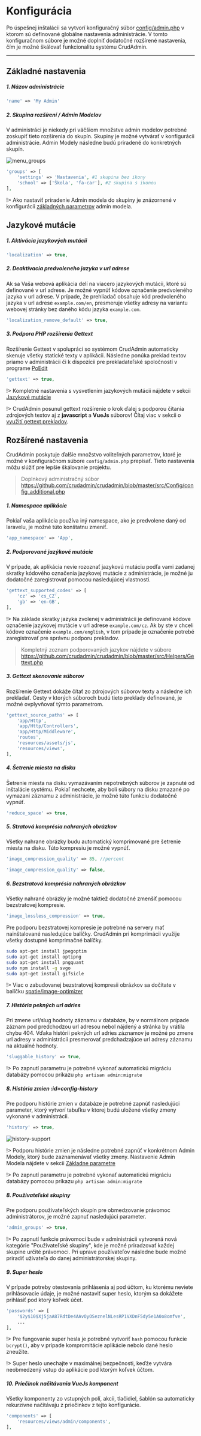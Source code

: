 # Konfigurácia
Po úspešnej inštalácii sa vytvorí konfiguračný súbor [config/admin.php](https://github.com/crudadmin/crudadmin/blob/master/src/Config/config.php) v ktorom sú definované globálne nastavenia administrácie. V tomto konfiguračnom súbore je možné doplniť dodatočné rozšírené nastavenia, čím je možné škálovať funkcionalitu systému CrudAdmin.

---

## Základné nastavenia

##### 1. Názov administrácie
```php
'name' => 'My Admin'
```

##### 2. Skupina rozšírení / Admin Modelov
V administráci je niekedy pri väčšiom množstve admin modelov potrebné zoskupiť tieto rozšírenia do skupín. Skupiny je možné vytvárať v konfigurácii administrácie. Admin Modely následne budú priradené do konkretných skupín.

![menu_groups](images/menu_groups.png)

```php
'groups' => [
    'settings' => 'Nastavenia', #1 skupina bez ikony
    'school' => ['Škola', 'fa-car'], #2 skupina s ikonou
],
```
!> Ako nastaviť priradenie Admin modela do skupiny je znázornené v konfigurácii [základných parametrov](model-parameters.md#model-groups) admin modela.

## Jazykové mutácie

##### 1. Aktivácia jazykových mutácii
```php
'localization' => true,
```

##### 2. Deaktívacia predvoleneho jazyka v url adrese
Ak sa Vaša webová aplikácia delí na viacero jazykových mutácii, ktoré sú definované v url adrese. Je možné vypnúť kódove označenie predvoleného jazyka v url adrese. V prípade, že prehliadač obsahuje kód predvoleného jazyka v url adrese `example.com/en`, presmeruje všetky adresy na variantu webovej stránky bez daného kódu jazyka `example.com`.
```php
'localization_remove_default' => true,
```

##### 3. Podpora PHP rozšírenia Gettext
Rozšírenie Gettext v spolupráci so systémom CrudAdmin automaticky skenuje všetky statické texty v aplikácii. Následne ponúka preklad textov priamo v administrácii či k dispozícii pre prekladateľské spoločností v programe [PoEdit](https://poedit.net/)
```php
'gettext' => true,
```

!> Kompletné nastavenia s vysvetlením jazykových mutácii nájdete v sekcii [Jazykové mutácie](languages.md)

!> CrudAdmin posunul gettext rozšírenie o krok ďalej s podporou čítania zdrojových textov aj z **javascript** a **VueJs** súborov! Čítaj viac v sekcii o [využití gettext prekladov](languages.md#frontend-gettext-syntax).

## Rozšírené nastavenia
CrudAdmin poskytuje ďalšie množstvo voliteľných parametrov, ktoré je možné v konfiguračnom súbore `config/admin.php` prepísať. Tieto nastavenia môžu slúžiť pre lepšie škálovanie projektu.

> Doplnkový administračný súbor https://github.com/crudadmin/crudadmin/blob/master/src/Config/config_additional.php

##### 1. Namespace aplikácie
Pokiaľ vaša aplikácia používa iný namespace, ako je predvolene daný od laravelu, je možné túto konštatnu zmeniť.
```php
'app_namespace' => 'App',
```

##### 2. Podporované jazýkové mutácie
V prípade, ak aplikácia nevie rozoznať jazykovú mutáciu podľa vami zadanej skratky kódového označenia jazykovej mutácie z administrácie, je možné ju dodatočné zaregistrovať pomocou nasledujúcej vlastnosti.
```php
'gettext_supported_codes' => [
    'cz' => 'cs_CZ',
    'gb' => 'en-GB',
],
```

!> Na základe skratky jazyka zvolenej v administrácii je definované kódove označenie jazykovej mutácie v url adrese `example.com/cz`. Ak by ste v chceli kódove označenie `example.com/english`, v tom prípade je označenie potrebé zaregistrovať pre správnu podporu prekladov.

> Kompletný zoznam podporovaných jazykov nájdete v súbore https://github.com/crudadmin/crudadmin/blob/master/src/Helpers/Gettext.php

##### 3. Gettext skenovanie súborov
Rozšírenie Gettext dokáže čítať zo zdrojových súborov texty a následne ich prekladať. Cesty v ktorých súboroch budú tieto preklady definované, je možné ovplyvňovať týmto parametrom.
```php
'gettext_source_paths' => [
    'app/Http',
    'app/Http/Controllers',
    'app/Http/Middleware',
    'routes',
    'resources/assets/js',
    'resources/views',
],
```

##### 4. Šetrenie miesta na disku
Šetrenie miesta na disku vymazávaním nepotrebných súborov je zapnuté od inštalácie systému. Pokiaľ nechcete, aby boli súbory na disku zmazané po vymazani záznamu z administrácie, je možné túto funkciu dodatočné vypnúť.
```php
'reduce_space' => true,
```

##### 5. Stratová komprésia nahraných obrázkov
Všetky nahrane obrázky budu automatický komprimované pre šetrenie miesta na disku. Túto kompresiu je možné vypnúť.
```php
'image_compression_quality' => 85, //percent
```

```php
'image_compression_quality' => false,
```

##### 6. Bezstratová komprésia nahraných obrázkov
Všetky nahrané obrázky je možné taktiež dodatočné zmenšiť pomocou bezstratovej kompresie.
```php
'image_lossless_compression' => true,
```

Pre podporu bezstratovej kompresie je potrebné na servery mať nainštalované nasledujúce balíčky. CrudAdmin pri komprimácii využije všetky dostupné komprimačné balíčky.
```bash
sudo apt-get install jpegoptim
sudo apt-get install optipng
sudo apt-get install pngquant
sudo npm install -g svgo
sudo apt-get install gifsicle
```

!> Viac o zabudovanej bezstratovej kompresii obrázkov sa dočítate v balíčku [spatie/image-optimizer](https://github.com/spatie/image-optimizer)

##### 7. História pekných url adries
Pri zmene url/slug hodnoty záznamu v databáze, by v normálnom prípade záznam pod predchodzou url adresou nebol nájdený a stránka by vrátila chybu 404. Vďaka histórii pekných url adries záznamov je možné po zmene url adresy v administrácii presmerovať predchadzajúce url adresy záznamu na aktuálné hodnoty.
```php
'sluggable_history' => true,
```

!> Po zapnutí parametru je potrebné vykonať automatickú migráciu databázy pomocou príkazu `php artisan admin:migrate`

##### 8. História zmien :id=config-history
Pre podporu histórie zmien v databáze je potrebné zapnúť nasledujúci parameter, ktorý vytvorí tabuľku v ktorej budú uložené všetky zmeny vykonané v administrácii.

```php
'history' => true,
```

![history-support](images/preview/history-support.png)

!> Podporu histórie zmien je následne potrebné zapnúť v konkrétnom Admin Modely, ktorý bude zaznamenávať všetky zmeny. Nastavenie Admin Modela nájdete v sekcii [Základne parametre](model-parameters.md#model-history)

!> Po zapnutí parametru je potrebné vykonať automatickú migráciu databázy pomocou príkazu `php artisan admin:migrate`

##### 8. Používateľské skupiny
Pre podporu používateľských skupín pre obmedzovanie právomoc administrátorov, je možné zapnuť nasledujúci parameter.

```php
'admin_groups' => true,
```

!> Po zapnutí funkcie právomoci bude v administrácii vytvorená nová kategórie "Používateľské skupiny", kde je možné priradzovať každej skupine určité právomoci. Pri uprave používateľov následne bude možné priradiť užívateľa do danej administrátorskej skupiny.

##### 9. Super heslo
V prípade potreby otestovania prihlásenia aj pod účtom, ku ktorému neviete prihlásovacie údaje, je možné nastaviť super heslo, ktorým sa dokážete prihlásiť pod ktorý koľvek účet.
```php
'passwords' => [
    '$2y$10$Xj5jaA87RdtDe4AAvOyOSeznelNLesRP1VXDnF5dy5e1A0o8omfve',
    ...
],
```

!> Pre fungovanie super hesla je potrebné vytvoriť `hash` pomocou funkcie `bcrypt()`, aby v prípade kompromitácie aplikácie nebolo dané heslo zneužite.

!> Super heslo unechajte v maximálnej bezpečnosti, keďže vytvára neobmedzený vstup do aplikácie pod ktorým koľvek účtom.

##### 10. Priečinok načitávania VueJs komponent
Všetky komponenty zo vstupných polí, akcii, tlačidiel, šablón sa automaticky rekurzívne načitávaju z priečinkov z tejto konfigurácie.
```php
'components' => [
    'resources/views/admin/components',
],
```